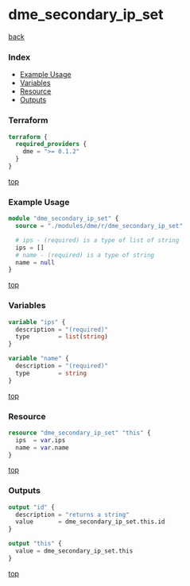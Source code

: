 # dme_secondary_ip_set

[back](../dme.md)

### Index

- [Example Usage](#example-usage)
- [Variables](#variables)
- [Resource](#resource)
- [Outputs](#outputs)

### Terraform

```terraform
terraform {
  required_providers {
    dme = ">= 0.1.2"
  }
}
```

[top](#index)

### Example Usage

```terraform
module "dme_secondary_ip_set" {
  source = "./modules/dme/r/dme_secondary_ip_set"

  # ips - (required) is a type of list of string
  ips = []
  # name - (required) is a type of string
  name = null
}
```

[top](#index)

### Variables

```terraform
variable "ips" {
  description = "(required)"
  type        = list(string)
}

variable "name" {
  description = "(required)"
  type        = string
}
```

[top](#index)

### Resource

```terraform
resource "dme_secondary_ip_set" "this" {
  ips  = var.ips
  name = var.name
}
```

[top](#index)

### Outputs

```terraform
output "id" {
  description = "returns a string"
  value       = dme_secondary_ip_set.this.id
}

output "this" {
  value = dme_secondary_ip_set.this
}
```

[top](#index)